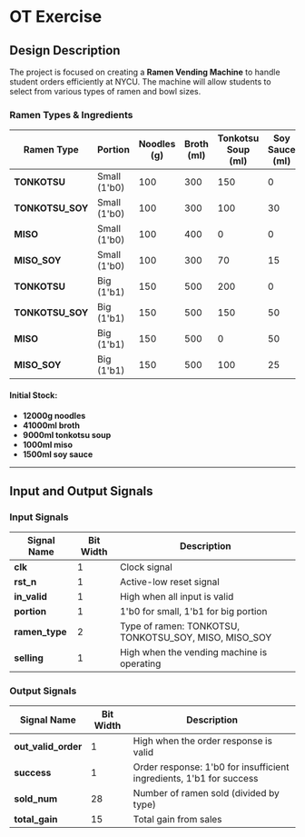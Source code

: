 # OT Exercise

## Design Description
The project is focused on creating a **Ramen Vending Machine** to handle student orders efficiently at NYCU. The machine will allow students to select from various types of ramen and bowl sizes.

### **Ramen Types & Ingredients**

| **Ramen Type** | **Portion** | **Noodles** (g) | **Broth** (ml) | **Tonkotsu Soup** (ml) | **Soy Sauce** (ml) | **Miso** (ml) |
|----------------|-------------|-----------------|----------------|------------------------|--------------------|---------------|
| **TONKOTSU**   | Small (1'b0) |100| 300             | 150            | 0                      | 0                  | 
| **TONKOTSU_SOY** | Small (1'b0) |100| 300             | 100            | 30                     | 0                  | 
| **MISO**       | Small (1'b0) |100| 400             | 0              | 0                      | 30                  | 
| **MISO_SOY**   | Small (1'b0) |100| 300             | 70             | 15                     | 15                 |
| **TONKOTSU**   | Big (1'b1)   |150| 500             | 200            | 0                      | 0                  | 
| **TONKOTSU_SOY** | Big (1'b1)   |150| 500             | 150            | 50                     | 0                  | 
| **MISO**       | Big (1'b1)   |150| 500             | 0              | 50                     | 50                 | 
| **MISO_SOY**   | Big (1'b1)   |150| 500             | 100            | 25                     | 25                 | 

#### **Initial Stock**:
- **12000g noodles**
- **41000ml broth**
- **9000ml tonkotsu soup**
- **1000ml miso**
- **1500ml soy sauce**

---

## **Input and Output Signals**

### **Input Signals**

| **Signal Name** | **Bit Width** | **Description**                            |
|-----------------|---------------|--------------------------------------------|
| **clk**         | 1             | Clock signal                               |
| **rst_n**       | 1             | Active-low reset signal                   |
| **in_valid**    | 1             | High when all input is valid               |
| **portion**     | 1             | 1'b0 for small, 1'b1 for big portion       |
| **ramen_type**  | 2             | Type of ramen: TONKOTSU, TONKOTSU_SOY, MISO, MISO_SOY |
| **selling**     | 1             | High when the vending machine is operating |

### **Output Signals**

| **Signal Name**  | **Bit Width** | **Description**                                 |
|------------------|---------------|-------------------------------------------------|
| **out_valid_order** | 1           | High when the order response is valid           |
| **success**      | 1             | Order response: 1'b0 for insufficient ingredients, 1'b1 for success |
| **sold_num**     | 28            | Number of ramen sold (divided by type)          |
| **total_gain**   | 15            | Total gain from sales                           |


